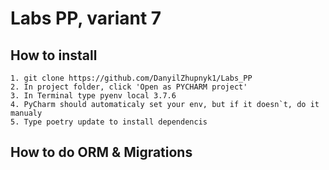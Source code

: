# Labs PP, variant 7

## How to install
    1. git clone https://github.com/DanyilZhupnyk1/Labs_PP
    2. In project folder, click 'Open as PYCHARM project'
    3. In Terminal type pyenv local 3.7.6
    4. PyCharm should automaticaly set your env, but if it doesn`t, do it manualy
    5. Type poetry update to install dependencis

## How to do ORM & Migrations
    
